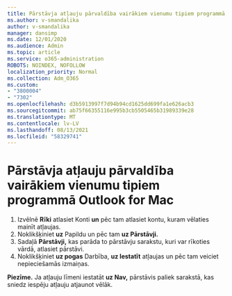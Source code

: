 ```yaml
---
title: Pārstāvja atļauju pārvaldība vairākiem vienumu tipiem programmā Outlook for Mac
ms.author: v-smandalika
author: v-smandalika
manager: dansimp
ms.date: 12/01/2020
ms.audience: Admin
ms.topic: article
ms.service: o365-administration
ROBOTS: NOINDEX, NOFOLLOW
localization_priority: Normal
ms.collection: Adm_O365
ms.custom:
- "3800004"
- "7302"
ms.openlocfilehash: d3b5913997f7d94b94cd1625dd699fa1e626acb3
ms.sourcegitcommit: ab75f66355116e995b3cb5505465b31989339e28
ms.translationtype: MT
ms.contentlocale: lv-LV
ms.lasthandoff: 08/13/2021
ms.locfileid: "58329741"
---
```

# <a name="manage-delegate-permissions-for-multiple-item-types-in-outlook-for-mac"></a>Pārstāvja atļauju pārvaldība vairākiem vienumu tipiem programmā Outlook for Mac

1. Izvēlnē **Rīki** atlasiet Konti **un** pēc tam atlasiet kontu, kuram vēlaties mainīt atļaujas.
2. Noklikšķiniet **uz** Papildu un pēc tam **uz Pārstāvji.**
3. Sadaļā **Pārstāvji,** kas parāda to pārstāvju sarakstu, kuri var rīkoties vārdā, atlasiet pārstāvi.
4. Noklikšķiniet **uz pogas** Darbība, **uz Iestatīt** atļaujas un pēc tam veiciet nepieciešamās izmaiņas.

**Piezīme.** Ja atļauju līmeni iestatāt **uz Nav,** pārstāvis paliek sarakstā, kas sniedz iespēju atļauju atjaunot vēlāk.
